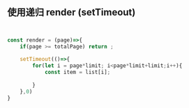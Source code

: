 ## 使用递归 render (setTimeout)
## [](https://juejin.cn/post/6844903938894872589)
```javascript

const render = (page)=>{
	if(page >= totalPage) return ;
	
	setTimeout(()=>{
		for(let i = page*limit; i<page*limit+limit;i++){
			const item = list[i];
			
		}
	},0)
}
```